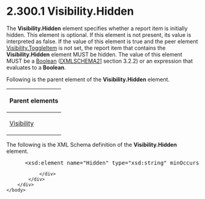 <html dir="LTR" xmlns:mshelp="http://msdn.microsoft.com/mshelp" xmlns:ddue="http://ddue.schemas.microsoft.com/authoring/2003/5" xmlns:xlink="http://www.w3.org/1999/xlink" xmlns:tool="http://www.microsoft.com/tooltip">
    <head>
        <meta http-equiv="Content-Type" content="text/html; CHARSET=utf-8"></meta>
        <meta name="save" content="history"></meta>
        <title>2.300.1 Visibility.Hidden</title>
        <xml>
            <mshelp:toctitle title="2.300.1 Visibility.Hidden"></mshelp:toctitle>
            <mshelp:rltitle title="[MS-RDL]: Visibility.Hidden"></mshelp:rltitle>
            <mshelp:keyword index="A" term="7b643798-b8f4-4f1d-8f77-7e3626e58270"></mshelp:keyword>
            <mshelp:attr name="DCSext.ContentType" value="open specification"></mshelp:attr>
            <mshelp:attr name="AssetID" value="7b643798-b8f4-4f1d-8f77-7e3626e58270"></mshelp:attr>
            <mshelp:attr name="TopicType" value="kbRef"></mshelp:attr>
            <mshelp:attr name="DCSext.Title" value="[MS-RDL]: Visibility.Hidden" />
        </xml>
    </head>
    <body>
        <div id="header">
            <h1 class="heading">2.300.1 Visibility.Hidden</h1>
        </div>
        <div id="mainSection">
            <div id="mainBody">
                <div id="allHistory" class="saveHistory"></div>
                <div id="sectionSection0" class="section" name="collapseableSection">
                    

<p>The <b>Visibility.Hidden</b> element specifies whether a
report item is initially hidden. This element is optional. If this element is
not present, its value is interpreted as false. If the value of this element is
true and the peer element <a href="c8d65dad-7679-4ef7-8d8c-dc7cffdfd32e.htm">Visibility.ToggleItem</a>
is not set, the report item that contains the <b>Visibility.Hidden</b> element
MUST be hidden. The value of this element MUST be a <a href="4802fa14-3619-43fa-9898-3acab160a24c.htm">Boolean</a> (<a href="https://go.microsoft.com/fwlink/?LinkId=90610">[XMLSCHEMA2]</a> section
3.2.2) or an expression that evaluates to a <b>Boolean</b>.</p>

<p>Following is the parent element of the <b>Visibility.Hidden</b>
element.</p>

<table>
 <thead>
  <tr>
   <th>
   <p>Parent elements</p>
   </th>
  </tr>
 </thead>
 <tr>
  <td>
  <p><a href="9505fbda-7f65-4874-a54a-1944059812e0.htm">Visibility</a></p>
  </td>
 </tr>
</table>

<p>The following is the XML Schema definition of the <b>Visibility.Hidden</b>
element.</p>

<dl>
<dd>
<div><pre> &lt;xsd:element name=&quot;Hidden&quot; type=&quot;xsd:string&quot; minOccurs=&quot;0&quot;&gt;
</pre></div>
</dd></dl>


                </div>
            </div>
        </div>
    </body>
</html>